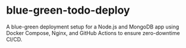 # blue-green-todo-deploy
A blue-green deployment setup for a Node.js and MongoDB app using Docker Compose, Nginx, and GitHub Actions to ensure zero-downtime CI/CD.
